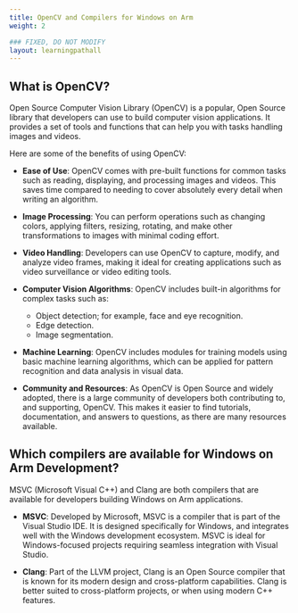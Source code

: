 ```yaml
---
title: OpenCV and Compilers for Windows on Arm
weight: 2

### FIXED, DO NOT MODIFY
layout: learningpathall
---
```


## What is OpenCV?

Open Source Computer Vision Library (OpenCV) is a popular, Open Source library that developers can use to build computer vision applications. It provides a set of tools and functions that can help you with tasks handling images and videos. 

Here are some of the benefits of using OpenCV:

* __Ease of Use__: OpenCV comes with pre-built functions for common tasks such as reading, displaying, and processing images and videos. This saves time compared to needing to cover absolutely every detail when writing an algorithm.

* __Image Processing__: You can perform operations such as changing colors, applying filters, resizing, rotating, and make other transformations to images with minimal coding effort.

* __Video Handling__: Developers can use OpenCV to capture, modify, and analyze video frames, making it ideal for creating applications such as video surveillance or video editing tools.

* __Computer Vision Algorithms__: OpenCV includes built-in algorithms for complex tasks such as:

    * Object detection; for example, face and eye recognition.
    * Edge detection.
    * Image segmentation.

* __Machine Learning__: OpenCV includes modules for training models using basic machine learning algorithms, which can be applied for pattern recognition and data analysis in visual data.

* __Community and Resources__: As OpenCV is Open Source and widely adopted, there is a large community of developers both contributing to, and supporting, OpenCV. This makes it easier to find tutorials, documentation, and answers to questions, as there are many resources available.


## Which compilers are available for Windows on Arm Development?

MSVC (Microsoft Visual C++) and Clang are both compilers that are available for developers building Windows on Arm applications.

* __MSVC__: Developed by Microsoft, MSVC is a compiler that is part of the Visual Studio IDE. It is designed specifically for Windows, and integrates well with the Windows development ecosystem. MSVC is ideal for Windows-focused projects requiring seamless integration with Visual Studio.

* __Clang__: Part of the LLVM project, Clang is an Open Source compiler that is known for its modern design and cross-platform capabilities. Clang is better suited to cross-platform projects, or when using modern C++ features.



